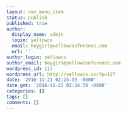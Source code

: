 ```yaml
---
layout: nav_menu_item
status: publish
published: true
author:
  display_name: admin
  login: yellowco
  email: heygirl@yellowconference.com
  url: ''
author_login: yellowco
author_email: heygirl@yellowconference.com
wordpress_id: 117
wordpress_url: http://yellowco.co/?p=117
date: '2016-11-23 02:24:39 -0800'
date_gmt: '2016-11-23 02:24:39 -0800'
categories: []
tags: []
comments: []
---
```


